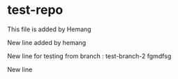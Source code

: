 # test-repo

This file is added by Hemang


New line added by hemang

New line for testing from branch : test-branch-2
fgmdfsg

New line
